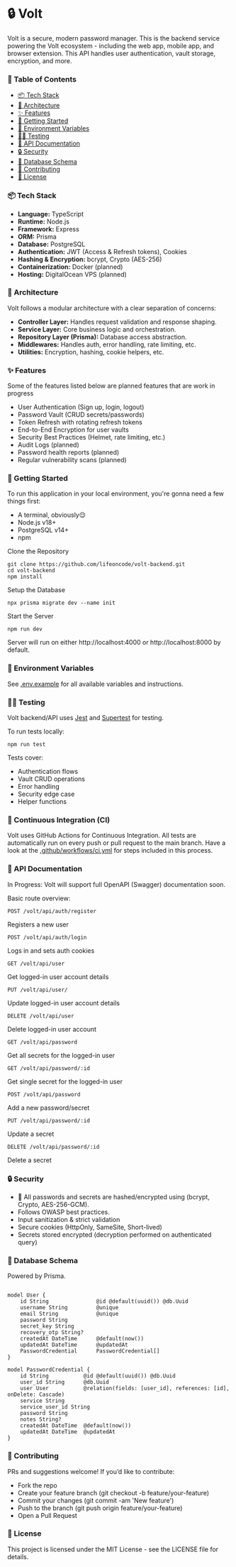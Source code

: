 # 🔒️ Volt

Volt is a secure, modern password manager. This is the backend service powering the Volt ecosystem - including the web app, mobile app, and browser extension. This API handles user authentication, vault storage, encryption, and more.

### 🧭 Table of Contents

- [📦️ Tech Stack](#️-tech-stack)
- [🧮 Architecture](#-architecture)
- [✨ Features](#-features)
- [🚀 Getting Started](#-getting-started)
- [🧪 Environment Variables](#-environment-variables)
- [👨‍🔬 Testing](#-testing)
- [📖 API Documentation](#-api-documentation)
- [🔒 Security](#-security)
- [🧬 Database Schema](#-database-schema)
- [🤝 Contributing](#-contributing)
- [📄 License](#-license)

### 📦️ Tech Stack

- **Language:** TypeScript
- **Runtime:** Node.js
- **Framework:** Express
- **ORM:** Prisma
- **Database:** PostgreSQL
- **Authentication:** JWT (Access & Refresh tokens), Cookies
- **Hashing & Encryption:** bcrypt, Crypto (AES-256)
- **Containerization:** Docker (planned)
- **Hosting:** DigitalOcean VPS (planned)

### 🧮 Architecture

Volt follows a modular architecture with a clear separation of concerns:

- **Controller Layer:** Handles request validation and response shaping.
- **Service Layer:** Core business logic and orchestration.
- **Repository Layer (Prisma):** Database access abstraction.
- **Middlewares:** Handles auth, error handling, rate limiting, etc.
- **Utilities:** Encryption, hashing, cookie helpers, etc.

### ✨ Features

Some of the features listed below are planned features that are work in progress

- User Authentication (Sign up, login, logout)
- Password Vault (CRUD secrets/passwords)
- Token Refresh with rotating refresh tokens
- End-to-End Encryption for user vaults
- Security Best Practices (Helmet, rate limiting, etc.)
- Audit Logs (planned)
- Password health reports (planned)
- Regular vulnerability scans (planned)

### 🚀 Getting Started

To run this application in your local environment, you're gonna need a few things first:

- A terminal, obviously😌
- Node.js v18+
- PostgreSQL v14+
- npm

Clone the Repository

```
git clone https://github.com/lifeoncode/volt-backend.git
cd volt-backend
npm install
```

Setup the Database

```
npx prisma migrate dev --name init
```

Start the Server

```
npm run dev
```

Server will run on either http://localhost:4000 or http://localhost:8000 by default.

### 🧪 Environment Variables

See [.env.example](.env.example) for all available variables and instructions.

### 👨‍🔬 Testing

Volt backend/API uses [Jest](https://jestjs.io/) and [Supertest](https://github.com/ladjs/supertest) for testing.

To run tests locally:

```
npm run test
```

Tests cover:

- Authentication flows
- Vault CRUD operations
- Error handling
- Security edge case
- Helper functions

### 🤖 Continuous Integration (CI)

Volt uses GitHub Actions for Continuous Integration. All tests are automatically run on every push or pull request to the main branch. Have a look at the [.github/workflows/ci.yml](.github/workflows/ci.yml) for steps included in this process.

### 📖 API Documentation

In Progress: Volt will support full OpenAPI (Swagger) documentation soon.

Basic route overview:

```
POST /volt/api/auth/register
```

Registers a new user

```
POST /volt/api/auth/login
```

Logs in and sets auth cookies

```
GET /volt/api/user
```

Get logged-in user account details

```
PUT /volt/api/user/
```

Update logged-in user account details

```
DELETE /volt/api/user
```

Delete logged-in user account

```
GET /volt/api/password
```

Get all secrets for the logged-in user

```
GET /volt/api/password/:id
```

Get single secret for the logged-in user

```
POST /volt/api/password
```

Add a new password/secret

```
PUT /volt/api/password/:id
```

Update a secret

```
DELETE /volt/api/password/:id
```

Delete a secret

### 🔒 Security

- 🔐 All passwords and secrets are hashed/encrypted using (bcrypt, Crypto, AES-256-GCM).
- Follows OWASP best practices.
- Input sanitization & strict validation
- Secure cookies (HttpOnly, SameSite, Short-lived)
- Secrets stored encrypted (decryption performed on authenticated query)

### 🧬 Database Schema

Powered by Prisma.

```prisma

model User {
    id String               @id @default(uuid()) @db.Uuid
    username String         @unique
    email String            @unique
    password String
    secret_key String
    recovery_otp String?
    createdAt DateTime      @default(now())
    updatedAt DateTime      @updatedAt
    PasswordCredential      PasswordCredential[]
}

model PasswordCredential {
    id String           @id @default(uuid()) @db.Uuid
    user_id String      @db.Uuid
    user User           @relation(fields: [user_id], references: [id], onDelete: Cascade)
    service String
    service_user_id String
    password String
    notes String?
    createdAt DateTime  @default(now())
    updatedAt DateTime  @updatedAt
}

```

### 🤝 Contributing

PRs and suggestions welcome! If you’d like to contribute:

- Fork the repo
- Create your feature branch (git checkout -b feature/your-feature)
- Commit your changes (git commit -am 'New feature')
- Push to the branch (git push origin feature/your-feature)
- Open a Pull Request

### 📄 License

This project is licensed under the MIT License - see the LICENSE file for details.
